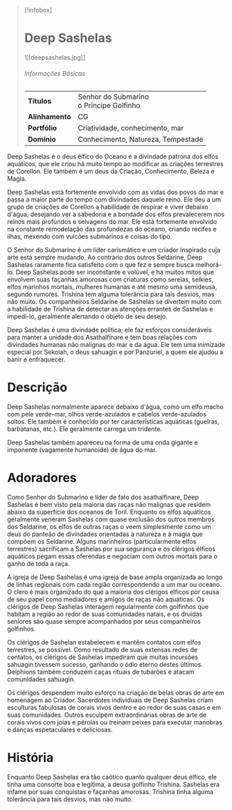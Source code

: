 > [!infobox]
> # Deep Sashelas
> ![[deepsashelas.jpg]]
> ###### Informações Básicas
> | | |
> | ---- | ---- |
> | **Titulos** | Senhor do Submarino<br/>o Príncipe Golfinho |
> | **Alinhamento** | CG |
> | **Portfólio** | Criatividade, conhecimento, mar |
> | **Domínio** | Conhecimento, Natureza, Tempestade |

Deep Sashelas é o deus élfico do Oceano e a divindade patrona dos elfos aquáticos, que ele criou há muito tempo ao modificar as criações terrestres de Corellon. Ele também é um deus da Criação, Conhecimento, Beleza e Magia.

Deep Sashelas está fortemente envolvido com as vidas dos povos do mar e passa a maior parte do tempo com divindades daquele reino. Ele deu a um grupo de criações de Corellon a habilidade de respirar e viver debaixo d'água, desejando ver a sabedoria e a bondade dos elfos prevalecerem nos reinos mais profundos e selvagens do mar. Ele está fortemente envolvido na constante remodelação das profundezas do oceano, criando recifes e ilhas, mexendo com vulcões submarinos e coisas do tipo.

O Senhor do Submarino é um líder carismático e um criador inspirado cuja arte está sempre mudando. Ao contrário dos outros Seldarine, Deep Sashelas raramente fica satisfeito com o que fez e sempre busca melhorá-lo. Deep Sashelas pode ser inconstante e volúvel, e há muitos mitos que envolvem suas façanhas amorosas com criaturas como sereias, selkies, elfos marinhos mortais, mulheres humanas e até mesmo uma semideusa, segundo rumores. Trishina tem alguma tolerância para tais desvios, mas não muito. Os companheiros Seldarine de Sashelas se divertem muito com a habilidade de Trishina de detectar as atenções errantes de Sashelas e impedi-lo, geralmente alertando o objeto de seu desejo.

Deep Sashelas é uma divindade política; ele faz esforços consideráveis ​​para manter a unidade dos Asathalfinare e tem boas relações com divindades humanas não malignas do mar e da água. Ele tem uma inimizade especial por Sekolah, o deus sahuagin e por Panzuriel, a quem ele ajudou a banir e enfraquecer.

# Descrição
Deep Sashelas normalmente aparece debaixo d'água, como um elfo macho com pele verde-mar, olhos verde-azulados e cabelos verde-azulados soltos. Ele também é conhecido por ter características aquáticas (guelras, barbatanas, etc.). Ele geralmente carrega um tridente.

Deep Sashelas também apareceu na forma de uma onda gigante e imponente (vagamente humanoide) de água do mar.

# Adoradores
Como Senhor do Submarino e líder de fato dos asathalfinare, Deep Sashelas é bem visto pela maioria das raças não malignas que residem abaixo da superfície dos oceanos de Toril. Enquanto os elfos aquáticos geralmente veneram Sashelas com quase exclusão dos outros membros dos Seldarine, os elfos de outras raças o veem simplesmente como um deus do panteão de divindades orientadas à natureza e à magia que compõem os Seldarine. Alguns marinheiros (particularmente elfos terrestres) sacrificam a Sashelas por sua segurança e os clérigos élficos aquáticos pegam essas oferendas e negociam com outros mortais para o ganho de toda a raça.

A igreja de Deep Sashelas é uma igreja de base ampla organizada ao longo de linhas regionais com cada região correspondendo a um mar ou oceano. O clero é mais organizado do que a maioria dos clérigos élficos por causa de seu papel como mediadores e amigos de raças não aquáticas. Os clérigos de Deep Sashelas interagem regularmente com golfinhos que habitam a região ao redor de suas comunidades natais, e os druidas seniores são quase sempre acompanhados por seus companheiros golfinhos.

Os clérigos de Sashelan estabelecem e mantêm contatos com elfos terrestres, se possível. Como resultado de suas extensas redes de contatos, os clérigos de Sashelas impediram que muitas incursões sahuagin tivessem sucesso, ganhando o ódio eterno destes últimos. Delphions também conduzem caças rituais de tubarões e atacam comunidades sahuagin.

Os clérigos despendem muito esforço na criação de belas obras de arte em homenagem ao Criador. Sacerdotes individuais de Deep Sashelas criam esculturas fabulosas de corais vivos dentro e ao redor de suas casas e em suas comunidades. Outros esculpem extraordinárias obras de arte de corais vivos com joias e pérolas ou treinam peixes para executar manobras e danças espetaculares e deliciosas.

# História
Enquanto Deep Sashelas era tão caótico quanto qualquer deus élfico, ele tinha uma consorte boa e legítima, a deusa golfinho Trishina. Sashelas era infame por suas conquistas e façanhas amorosas. Trishina tinha alguma tolerância para tais desvios, mas não muito.